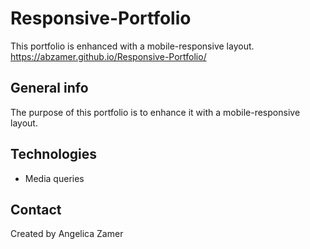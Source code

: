 # Responsive-Portfolio
This portfolio is enhanced with a mobile-responsive layout.
https://abzamer.github.io/Responsive-Portfolio/

## General info
The purpose of this portfolio is to enhance it with a mobile-responsive layout. 

## Technologies
* Media queries

## Contact
Created by Angelica Zamer
